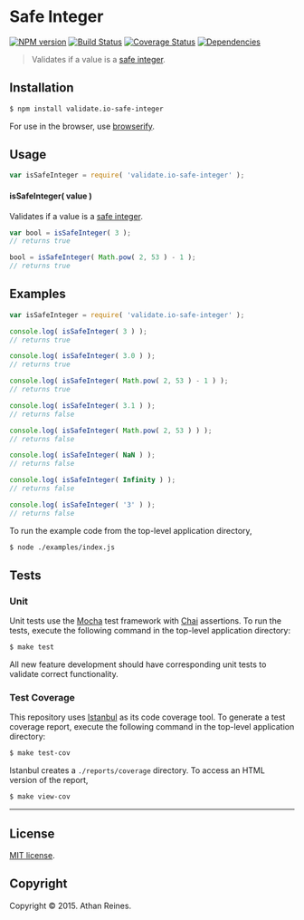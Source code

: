 Safe Integer
===
[![NPM version][npm-image]][npm-url] [![Build Status][travis-image]][travis-url] [![Coverage Status][coveralls-image]][coveralls-url] [![Dependencies][dependencies-image]][dependencies-url]

> Validates if a value is a [safe integer](http://www.2ality.com/2013/10/safe-integers.html).


## Installation

``` bash
$ npm install validate.io-safe-integer
```

For use in the browser, use [browserify](https://github.com/substack/node-browserify).


## Usage

``` javascript
var isSafeInteger = require( 'validate.io-safe-integer' );
```

#### isSafeInteger( value )

Validates if a value is a [safe integer](http://www.2ality.com/2013/10/safe-integers.html).

``` javascript
var bool = isSafeInteger( 3 );
// returns true

bool = isSafeInteger( Math.pow( 2, 53 ) - 1 );
// returns true
```


## Examples

``` javascript
var isSafeInteger = require( 'validate.io-safe-integer' );

console.log( isSafeInteger( 3 ) );
// returns true

console.log( isSafeInteger( 3.0 ) );
// returns true

console.log( isSafeInteger( Math.pow( 2, 53 ) - 1 ) );
// returns true

console.log( isSafeInteger( 3.1 ) );
// returns false

console.log( isSafeInteger( Math.pow( 2, 53 ) ) );
// returns false

console.log( isSafeInteger( NaN ) );
// returns false

console.log( isSafeInteger( Infinity ) );
// returns false

console.log( isSafeInteger( '3' ) );
// returns false
```

To run the example code from the top-level application directory,

``` bash
$ node ./examples/index.js
```


## Tests

### Unit

Unit tests use the [Mocha](http://mochajs.org) test framework with [Chai](http://chaijs.com) assertions. To run the tests, execute the following command in the top-level application directory:

``` bash
$ make test
```

All new feature development should have corresponding unit tests to validate correct functionality.


### Test Coverage

This repository uses [Istanbul](https://github.com/gotwarlost/istanbul) as its code coverage tool. To generate a test coverage report, execute the following command in the top-level application directory:

``` bash
$ make test-cov
```

Istanbul creates a `./reports/coverage` directory. To access an HTML version of the report,

``` bash
$ make view-cov
```


---
## License

[MIT license](http://opensource.org/licenses/MIT). 


## Copyright

Copyright &copy; 2015. Athan Reines.


[npm-image]: http://img.shields.io/npm/v/validate.io-safe-integer.svg
[npm-url]: https://npmjs.org/package/validate.io-safe-integer

[travis-image]: http://img.shields.io/travis/validate-io/safe-integer/master.svg
[travis-url]: https://travis-ci.org/validate-io/safe-integer

[coveralls-image]: https://img.shields.io/coveralls/validate-io/safe-integer/master.svg
[coveralls-url]: https://coveralls.io/r/validate-io/safe-integer?branch=master

[dependencies-image]: http://img.shields.io/david/validate-io/safe-integer.svg
[dependencies-url]: https://david-dm.org/validate-io/safe-integer

[dev-dependencies-image]: http://img.shields.io/david/dev/validate-io/safe-integer.svg
[dev-dependencies-url]: https://david-dm.org/dev/validate-io/safe-integer

[github-issues-image]: http://img.shields.io/github/issues/validate-io/safe-integer.svg
[github-issues-url]: https://github.com/validate-io/safe-integer/issues
